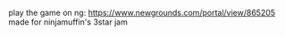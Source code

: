 play the game on ng: https://www.newgrounds.com/portal/view/865205
made for ninjamuffin's 3star jam
